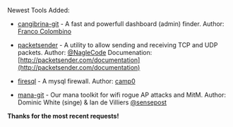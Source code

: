 Newest Tools Added:

* [cangibrina-git](https://github.com/fnk0c/cangibrina) -  A fast and powerfull dashboard (admin) finder. Author: [Franco Colombino](franco.c.colombino@gmail.com)

* [packetsender](http://packetsender.com/) - A utility to allow sending and receiving TCP and UDP packets. Author: [@NagleCode](https://twitter.com/NagleCode) Documenation: [http://packetsender.com/documentation](http://packetsender.com/documentation)

* [firesql](https://bitbucket.org/camp0/firesql) - A mysql firewall. Author: [camp0](https://bitbucket.org/camp0/)

* [mana-git](https://github.com/sensepost/mana) - Our mana toolkit for wifi rogue AP attacks and MitM. Author: Dominic White (singe) & Ian de Villiers [@sensepost](https://twitter.com/sensepost)

**Thanks for the most recent requests!**
